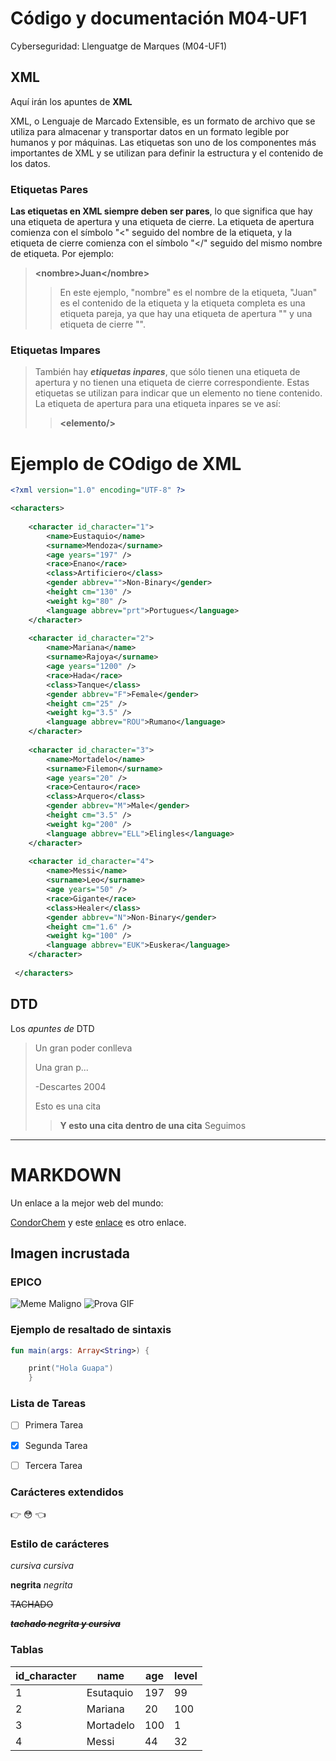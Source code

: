 # Código y documentación M04-UF1
Cyberseguridad: Llenguatge de Marques (M04-UF1)

## XML
Aquí irán los apuntes de **XML**

XML, o Lenguaje de Marcado Extensible, es un formato de archivo que se utiliza para almacenar y transportar datos en un formato legible por humanos y por máquinas. Las etiquetas son uno de los componentes más importantes de XML y se utilizan para definir la estructura y el contenido de los datos.
### Etiquetas Pares
**Las etiquetas en XML siempre deben ser pares**, lo que significa que hay una etiqueta de apertura y una etiqueta de cierre. La etiqueta de apertura comienza con el símbolo "<" seguido del nombre de la etiqueta, y la etiqueta de cierre comienza con el símbolo "</" seguido del mismo nombre de etiqueta. Por ejemplo:
>
>**\<nombre>Juan\</nombre>**
>> En este ejemplo, "nombre" es el nombre de la etiqueta, "Juan" es el contenido de la etiqueta y la etiqueta completa es una etiqueta pareja, ya que hay una etiqueta de apertura "<nombre>" y una etiqueta de cierre "</nombre>".
### Etiquetas Impares
>
> También hay ***etiquetas inpares***, que sólo tienen una etiqueta de apertura y no tienen una etiqueta de cierre correspondiente. Estas etiquetas se utilizan para indicar que un elemento no tiene contenido. La etiqueta de apertura para una etiqueta inpares se ve así:
>
>>**\<elemento/>**

# Ejemplo de COdigo de XML
```XML
<?xml version="1.0" encoding="UTF-8" ?>

<characters>
 
	<character id_character="1">
		<name>Eustaquio</name>
		<surname>Mendoza</surname>
		<age years="197" />
		<race>Enano</race>
		<class>Artificiero</class>
		<gender abbrev="">Non-Binary</gender>
		<height cm="130" />
		<weight kg="80" />
		<language abbrev="prt">Portugues</language>
	</character>
 
	<character id_character="2">
		<name>Mariana</name>
		<surname>Rajoya</surname>
		<age years="1200" />
		<race>Hada</race>
		<class>Tanque</class>
		<gender abbrev="F">Female</gender>
		<height cm="25" />
		<weight kg="3.5" />
		<language abbrev="ROU">Rumano</language>
	</character>
 
	<character id_character="3">
		<name>Mortadelo</name>
		<surname>Filemon</surname>
		<age years="20" />
		<race>Centauro</race>
		<class>Arquero</class>
		<gender abbrev="M">Male</gender>
		<height cm="3.5" />
		<weight kg="200" />
		<language abbrev="ELL">Elingles</language>
	</character>
	
	<character id_character="4">
		<name>Messi</name>
		<surname>Leo</surname>
		<age years="50" />
		<race>Gigante</race>
		<class>Healer</class>
		<gender abbrev="N">Non-Binary</gender>
		<height cm="1.6" />
		<weight kg="100" />
		<language abbrev="EUK">Euskera</language>
	</character>
	
 </characters>
 ```

## DTD
Los _apuntes de_ DTD

> Un gran poder conlleva 
>
> Una gran p...
>
> -Descartes 2004
>
> Esto es una cita
>> **Y esto una cita dentro de una cita**
> Seguimos

---
# MARKDOWN

Un enlace a la mejor web del mundo:

[CondorChem](https://condorchem.com)
y este [enlace](https://enti.cat) es otro enlace.

## Imagen incrustada
### EPICO

![Meme Maligno](https://i.kym-cdn.com/entries/icons/original/000/039/761/nerdfacecover.jpg)
			![Prova GIF](https://media.tenor.com/d914QufzT_QAAAAC/cat-epico-meme.gif)

### Ejemplo de resaltado de sintaxis

```kotlin
fun main(args: Array<String>) {

	print("Hola Guapa")
	}
```
### Lista de Tareas

- [ ] Primera Tarea
- [x] Segunda Tarea
- [ ] Tercera Tarea


### Carácteres extendidos

:point_right: :flushed: :point_left:

### Estilo de carácteres

*cursiva* _cursiva_

**negrita** _negrita_

~~TACHADO~~

~~***tachado negrita y cursiva***~~

### Tablas

| id_character | name | age| level |
| --- | --- | --- | --- |
| 1 | Esutaquio | 197 | 99 |
| 2 | Mariana | 20 | 100 |
| 3 | Mortadelo | 100 | 1 |
| 4 | Messi | 44 | 32 |
